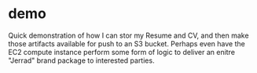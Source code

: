 # demo
Quick demonstration of how I can stor my Resume and CV, and then make those artifacts available for push to an S3 bucket. Perhaps even have the EC2 compute instance perform some form of logic to deliver an enitre "Jerrad" brand package to interested parties.
